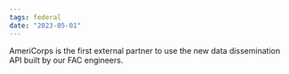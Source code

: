 ```yaml
---
tags: federal
date: "2023-05-01"
---
```


AmeriCorps is the first external partner to use the new data dissemination API built by our FAC engineers. 